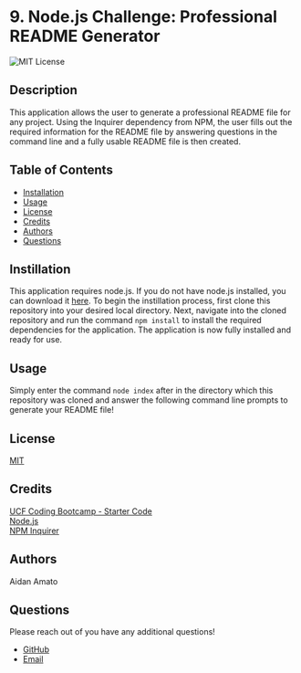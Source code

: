 # 9. Node.js Challenge: Professional README Generator

![MIT License](https://img.shields.io/badge/license-MIT-green)

## Description

This application allows the user to generate a professional README file for any project. Using the Inquirer dependency from NPM, the user fills out the required information for the README file by answering questions in the command line and a fully usable README file is then created.

## Table of Contents

* [Installation](#installation)
* [Usage](#usage)
* [License](#license)
* [Credits](#credits)
* [Authors](#authors)
* [Questions](#questions)

## Instillation

This application requires node.js. If you do not have node.js installed, you can download it [here](https://nodejs.org/en/). To begin the instillation process, first clone this repository into your desired local directory. Next, navigate into the cloned repository and run the command `npm install` to install the required dependencies for the application. The application is now fully installed and ready for use.

## Usage

Simply enter the command `node index` after in the directory which this repository was cloned and answer the following command line prompts to generate your README file!

## License

[MIT](https://choosealicense.com/licenses/mit/)

## Credits

[UCF Coding Bootcamp - Starter Code](https://github.com/coding-boot-camp/potential-enigma)  
[Node.js](https://nodejs.org/en/)  
[NPM Inquirer](https://www.npmjs.com/package/inquirer#prompt)

## Authors

Aidan Amato

## Questions

Please reach out of you have any additional questions!

* [GitHub](https://github.com/aidanamato)
* [Email](mailto:aidanamato@comcast.net)
